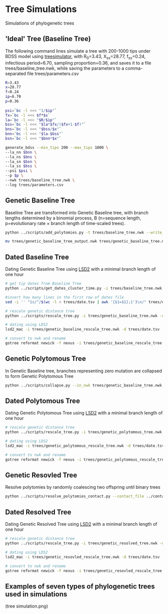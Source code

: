 # Tree Simulations
Simulations of phylogenetic trees

## 'Ideal' Tree (Baseline Tree)

The following command lines simulate a tree with 200-1000 tips under BDSS model using [treesimulator](https://github.com/evolbioinfo/treesimulator), with R<sub>0</sub>=3.43, X<sub>ss</sub>=28.77, f<sub>ss</sub>=0.24, infectious period=6.70, sampling proportion=0.36, and saves it to a file trees/baseline_tree.nwk, while saving the parameters to a comma-separated file trees/parameters.csv

```bash
R=3.43
x=28.77
f=0.24
ip=6.70
p=0.36
        
psi=`bc -l <<< "1/$ip"`
fx=`bc -l <<< $f*$x`
la=`bc -l <<< "$R/$ip"`
bss=`bc -l <<< "$la*$fx/($fx+1-$f)"`
bns=`bc -l <<< "$bss/$x"`
bnn=`bc -l <<< "$la-$bss"`
bsn=`bc -l <<< "$bnn*$x"`

generate_bdss --min_tips 200 --max_tips 1000 \
--la_nn $bnn \
--la_ns $bns \
--la_sn $bsn \
--la_ss $bss \
--psi $psi \
--p $p \
--nwk trees/baseline_tree.nwk \
--log trees/parameters.csv
```

## Genetic Baseline Tree
Baseline Tree are transformed into Genetic Baseline tree, with branch lengths determined by a binomial process, B (n=sequence length, p=evolutionary rate × branch length of time-scaled trees).
```bash
python ../scripts/add_polytomies.py -t trees/baseline_tree.nwk --write_trees 1 --scale day --seq_size 29903 --prefix trees/genetic_baseline_tree

mv trees/genetic_baseline_tree_output.nwk trees/genetic_baseline_tree.nwk
```

## Dated Baseline Tree
Dating Genetic Baseline Tree using [LSD2](https://github.com/tothuhien/lsd2) with a minimal branch length of one hour
```bash
# get tip dates from Baseline Tree
python ../scripts/get_dates_cluster_time.py -i trees/baseline_tree.nwk -p 0 -od trees/date.tsv -oc ../contact_tracing/contact_data/contact_0.csv -t 0

#insert how many lines in the first row of dates file
sed -i '' "1s/^/$(wc -l < trees/date.tsv | awk '{$1=$1};1')\n/" trees/date.tsv

# rescale genetic distance tree
python ../scripts/rescale_tree.py -i trees/genetic_baseline_tree.nwk -o trees/genetic_baseline_rescale_tree.nwk -s 29903

# dating using LDS2
lsd2_mac -i trees/genetic_baseline_rescale_tree.nwk -d trees/date.tsv -l -1 -s 29903 -w trees/clock.txt -q 0.0004 -u 0.0001141552511 -U 0.0001141552511 -r l

# convert to nwk and rename
gotree reformat newick -f nexus -i trees/genetic_baseline_rescale_tree.nwk.result.date.nexus -o trees/dated_baseline_tree.nwk
```

## Genetic Polytomous Tree
In Genetic Baseline tree, branches representing zero mutation are collapsed to form Genetic Polytomous Tree
```bash
python ../scripts/collapse.py --in_nwk trees/genetic_baseline_tree.nwk --out_nwk trees/genetic_polytomous_tree.nwk --aln_len 1
```

## Dated Polytomous Tree
Dating Genetic Polytomous Tree using [LSD2](https://github.com/tothuhien/lsd2) with a minimal branch length of one hour
```bash
# rescale genetic distance tree
python ../scripts/rescale_tree.py -i trees/genetic_polytomous_tree.nwk -o trees/genetic_polytomous_rescale_tree.nwk -s 29903

# dating using LDS2
lsd2_mac -i trees/genetic_polytomous_rescale_tree.nwk -d trees/date.tsv -l -1 -s 29903 -w trees/clock.txt -q 0.0004 -u 0.0001141552511 -U 0.0001141552511 -r l

# convert to nwk and rename
gotree reformat newick -f nexus -i trees/genetic_polytomous_rescale_tree.nwk.result.date.nexus -o trees/dated_polytomous_tree.nwk
```

## Genetic Resovled Tree
Resolve polytomies by randomly coalescing two offspring until binary trees
```bash
python ../scripts/resolve_polytomies_contact.py --contact_file ../contact_tracing/contact_data/contact_0.csv --in_nwk trees/genetic_polytomous_tree.nwk --aln_len 1 --out_nwk trees/genetic_resolved_tree.nwk
```

## Dated Resolved Tree
Dating Genetic Resolved Tree using [LSD2](https://github.com/tothuhien/lsd2) with a minimal branch length of one hour
```bash
# rescale genetic distance tree
python ../scripts/rescale_tree.py -i trees/genetic_resolved_tree.nwk -o trees/genetic_resovled_rescale_tree.nwk -s 29903

# dating using LDS2
lsd2_mac -i trees/genetic_resovled_rescale_tree.nwk -d trees/date.tsv -l -1 -s 29903 -w trees/clock.txt -q 0.0004 -u 0.0001141552511 -U 0.0001141552511 -r l

# convert to nwk and rename
gotree reformat newick -f nexus -i trees/genetic_resovled_rescale_tree.nwk.result.date.nexus -o trees/dated_resovled_tree.nwk
```

## Examples of seven types of phylogenetic trees used in simulations
(tree simulation.png)